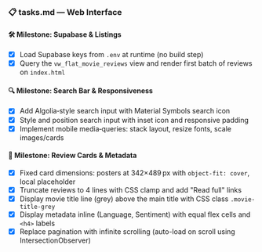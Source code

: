 ### 📋 tasks.md — Web Interface

#### 🛠️ Milestone: Supabase & Listings
- [x] Load Supabase keys from `.env` at runtime (no build step)
- [x] Query the `vw_flat_movie_reviews` view and render first batch of reviews on `index.html`

#### 🔍 Milestone: Search Bar & Responsiveness
- [x] Add Algolia‑style search input with Material Symbols search icon
- [x] Style and position search input with inset icon and responsive padding
- [x] Implement mobile media‑queries: stack layout, resize fonts, scale images/cards

#### 💎 Milestone: Review Cards & Metadata
- [x] Fixed card dimensions: posters at 342×489 px with `object-fit: cover`, local placeholder
- [x] Truncate reviews to 4 lines with CSS clamp and add "Read full" links
- [x] Display movie title line (grey) above the main title with CSS class `.movie-title-grey`
- [x] Display metadata inline (Language, Sentiment) with equal flex cells and `<h4>` labels
- [x] Replace pagination with infinite scrolling (auto-load on scroll using IntersectionObserver)
